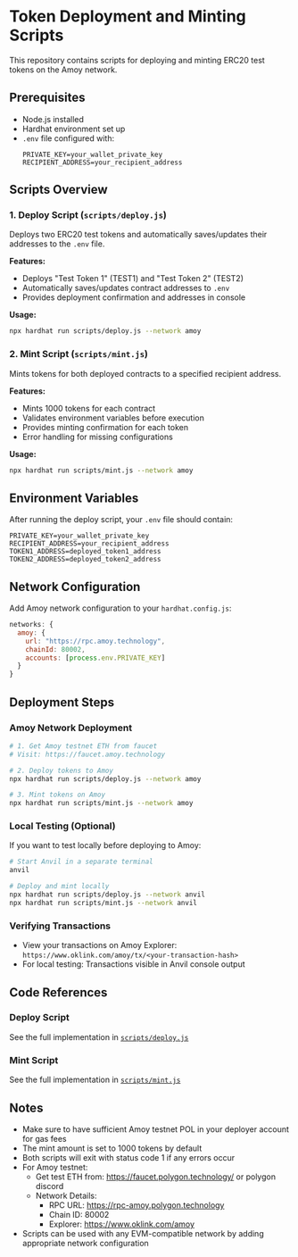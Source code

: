 # Token Deployment and Minting Scripts

This repository contains scripts for deploying and minting ERC20 test tokens on the Amoy network.

## Prerequisites

- Node.js installed
- Hardhat environment set up
- `.env` file configured with:
  ```plaintext
  PRIVATE_KEY=your_wallet_private_key
  RECIPIENT_ADDRESS=your_recipient_address
  ```

## Scripts Overview

### 1. Deploy Script (`scripts/deploy.js`)
Deploys two ERC20 test tokens and automatically saves/updates their addresses to the `.env` file.

**Features:**
- Deploys "Test Token 1" (TEST1) and "Test Token 2" (TEST2)
- Automatically saves/updates contract addresses to `.env`
- Provides deployment confirmation and addresses in console

**Usage:**
```bash
npx hardhat run scripts/deploy.js --network amoy
```

### 2. Mint Script (`scripts/mint.js`)
Mints tokens for both deployed contracts to a specified recipient address.

**Features:**
- Mints 1000 tokens for each contract
- Validates environment variables before execution
- Provides minting confirmation for each token
- Error handling for missing configurations

**Usage:**
```bash
npx hardhat run scripts/mint.js --network amoy
```

## Environment Variables

After running the deploy script, your `.env` file should contain:
```plaintext
PRIVATE_KEY=your_wallet_private_key
RECIPIENT_ADDRESS=your_recipient_address
TOKEN1_ADDRESS=deployed_token1_address
TOKEN2_ADDRESS=deployed_token2_address
```

## Network Configuration

Add Amoy network configuration to your `hardhat.config.js`:
```javascript
networks: {
  amoy: {
    url: "https://rpc.amoy.technology",
    chainId: 80002,
    accounts: [process.env.PRIVATE_KEY]
  }
}
```

## Deployment Steps

### Amoy Network Deployment
```bash
# 1. Get Amoy testnet ETH from faucet
# Visit: https://faucet.amoy.technology

# 2. Deploy tokens to Amoy
npx hardhat run scripts/deploy.js --network amoy

# 3. Mint tokens on Amoy
npx hardhat run scripts/mint.js --network amoy
```

### Local Testing (Optional)
If you want to test locally before deploying to Amoy:
```bash
# Start Anvil in a separate terminal
anvil

# Deploy and mint locally
npx hardhat run scripts/deploy.js --network anvil
npx hardhat run scripts/mint.js --network anvil
```

### Verifying Transactions
- View your transactions on Amoy Explorer: `https://www.oklink.com/amoy/tx/<your-transaction-hash>`
- For local testing: Transactions visible in Anvil console output

## Code References

### Deploy Script
See the full implementation in [`scripts/deploy.js`](./deploy.js)

### Mint Script
See the full implementation in [`scripts/mint.js`](./mint.js)

## Notes

- Make sure to have sufficient Amoy testnet POL in your deployer account for gas fees
- The mint amount is set to 1000 tokens by default
- Both scripts will exit with status code 1 if any errors occur
- For Amoy testnet:
  - Get test ETH from: https://faucet.polygon.technology/ or polygon discord
  - Network Details:
    - RPC URL: https://rpc-amoy.polygon.technology
    - Chain ID: 80002
    - Explorer: https://www.oklink.com/amoy
- Scripts can be used with any EVM-compatible network by adding appropriate network configuration